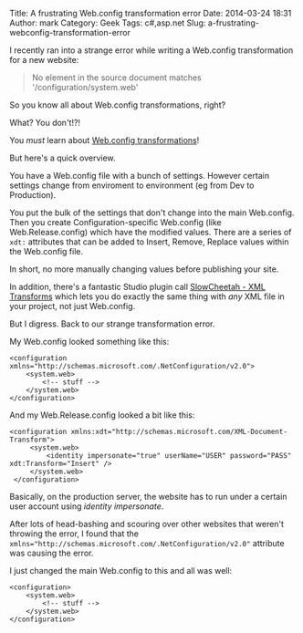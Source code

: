 Title: A frustrating Web.config transformation error
Date: 2014-03-24 18:31
Author: mark
Category: Geek
Tags: c#,asp.net
Slug: a-frustrating-webconfig-transformation-error

I recently ran into a strange error while writing a Web.config transformation for a new website:

> No element in the source document matches '/configuration/system.web'

So you know all about Web.config transformations, right?

What? You don't!?!

You *must* learn about [Web.config transformations](http://msdn.microsoft.com/en-us/library/dd465326%28VS.100%29.aspx)!

But here's a quick overview.

You have a Web.config file with a bunch of settings. However certain settings change from enviroment to environment (eg from Dev to Production).

You put the bulk of the settings that don't change into the main Web.config. Then you create Configuration-specific Web.config (like Web.Release.config) which have the modified values. There are a series of `xdt:` attributes that can be added to Insert, Remove, Replace values within the Web.config file.

In short, no more manually changing values before publishing your site.

In addition, there's a fantastic Studio plugin call [SlowCheetah - XML Transforms](http://visualstudiogallery.msdn.microsoft.com/69023d00-a4f9-4a34-a6cd-7e854ba318b5) which lets you do exactly the same thing with *any* XML file in your project, not just Web.config.

But I digress. Back to our strange transformation error.

My Web.config looked something like this:

    <configuration xmlns="http://schemas.microsoft.com/.NetConfiguration/v2.0">
        <system.web>
            <!-- stuff -->
        </system.web>
    </configuration>

And my Web.Release.config looked a bit like this:

    <configuration xmlns:xdt="http://schemas.microsoft.com/XML-Document-Transform">
         <system.web>
             <identity impersonate="true" userName="USER" password="PASS" xdt:Transform="Insert" />
         </system.web>
     </configuration>

Basically, on the production server, the website has to run under a certain user account using *identity impersonate*.

After lots of head-bashing and scouring over other websites that weren't throwing the error, I found that the `xmlns="http://schemas.microsoft.com/.NetConfiguration/v2.0"` attribute was causing the error.

I just changed the main Web.config to this and all was well:

    <configuration>
        <system.web>
            <!-- stuff -->
        </system.web>
    </configuration>

